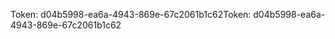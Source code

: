 <span data-ttu-id="5ffce-101">Token: d04b5998-ea6a-4943-869e-67c2061b1c62</span><span class="sxs-lookup"><span data-stu-id="5ffce-101">Token: d04b5998-ea6a-4943-869e-67c2061b1c62</span></span>